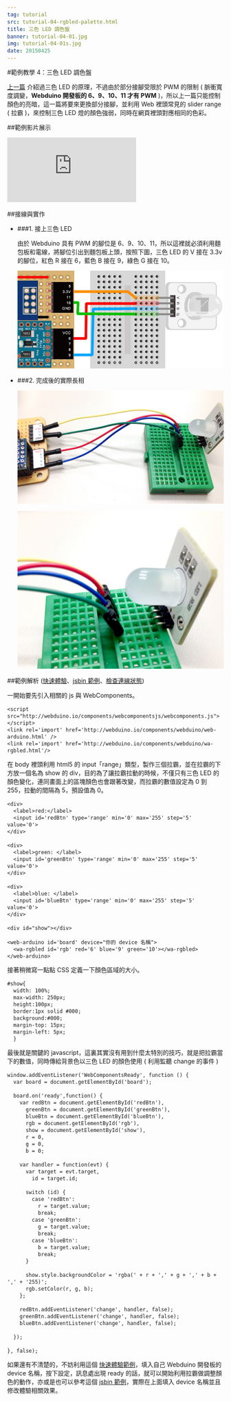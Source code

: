 ```yaml
---
tag: tutorial
src: tutorial-04-rgbled-palette.html
title: 三色 LED 調色盤
banner: tutorial-04-01.jpg
img: tutorial-04-01s.jpg
date: 20150425
---
```


<!-- @@master  = ../../_layout.html-->

<!-- @@block  =  meta-->

<title>範例教學 4：三色 LED 調色盤 :::: Webduino = Web × Arduino</title>

<meta name="description" content="這一篇 Webduino 的範例，將要來更換部分接腳，並利用 Web 裡頭常見的 slider range ( 拉霸 )，來控制三色 LED 燈的顏色強弱，同時在網頁裡頭對應相同的色彩。">

<meta itemprop="description" content="這一篇 Webduino 的範例，將要來更換部分接腳，並利用 Web 裡頭常見的 slider range ( 拉霸 )，來控制三色 LED 燈的顏色強弱，同時在網頁裡頭對應相同的色彩。">

<meta property="og:description" content="這一篇 Webduino 的範例，將要來更換部分接腳，並利用 Web 裡頭常見的 slider range ( 拉霸 )，來控制三色 LED 燈的顏色強弱，同時在網頁裡頭對應相同的色彩。">

<meta property="og:title" content="範例教學 4：三色 LED 調色盤" >

<meta property="og:url" content="http://webduino.io/tutorials/tutorial-04-rgbled-palette.html">

<meta property="og:image" content="http://webduino.io/img/tutorials/tutorial-04-01s.jpg">

<meta itemprop="image" content="http://webduino.io/img/tutorials/tutorial-04-01s.jpg">

<include src="../_include-tutorials.html"></include>

<!-- @@close-->



<!-- @@block  =  tutorials-->
#範例教學 4：三色 LED 調色盤

[上一篇](tutorial-03-rgbled.html) 介紹過三色 LED 的原理，不過由於部分接腳受限於 PWM 的限制 ( 脈衝寬度調變，**Webduino 開發板的 6、9、10、11 才有 PWM** )，所以上一篇只能控制顏色的亮暗，這一篇將要來更換部分接腳，並利用 Web 裡頭常見的 slider range ( 拉霸 )，來控制三色 LED 燈的顏色強弱，同時在網頁裡頭對應相同的色彩。

##範例影片展示

<iframe class="youtube" src="https://www.youtube.com/embed/QdzMDe0hIpQ" frameborder="0" allowfullscreen></iframe>

##接線與實作

- ###1. 接上三色 LED

	由於 Webduino 具有 PWM 的腳位是 6、9、10、11，所以這裡就必須利用麵包板和電線，將腳位引出到麵包板上頭，按照下圖，三色 LED 的 V 接在 3.3v 的腳位，紅色 R 接在 6，藍色 B 接在 9，綠色 G 接在 10。

	![](../img/tutorials/tutorial-04-02.jpg)

- ###2. 完成後的實際長相

	![](../img/tutorials/tutorial-04-03.jpg)

	![](../img/tutorials/tutorial-04-04.jpg)

##範例解析 ([快速體驗](http://webduinoio.github.io/samples/content/rgbled-palette/index.html)、[jsbin 範例](http://jsbin.com/dasufu/5/edit?html,css,js,output)、[檢查連線狀態](http://webduino.io/device.html))

一開始要先引入相關的 js 與 WebComponents。

	<script src="http://webduino.io/components/webcomponentsjs/webcomponents.js"></script>
	<link rel='import' href='http://webduino.io/components/webduino/web-arduino.html' />
	<link rel='import' href='http://webduino.io/components/webduino/wa-rgbled.html'/>

在 body 裡頭利用 html5 的 input「range」類型，製作三個拉霸，並在拉霸的下方放一個名為 show 的 div，目的為了讓拉霸拉動的時候，不僅只有三色 LED 的顏色變化，連同畫面上的區塊顏色也會跟著改變，而拉霸的數值設定為 0 到 255，拉動的間隔為 5，預設值為 0。

	<div>
	  <label>red:</label>
	  <input id='redBtn' type='range' min='0' max='255' step='5' value='0'>
	</div>

	<div>
	  <label>green: </label>
	  <input id='greenBtn' type='range' min='0' max='255' step='5' value='0'>
	</div>

	<div>
	  <label>blue: </label>
	  <input id='blueBtn' type='range' min='0' max='255' step='5' value='0'>
	</div>

	<div id="show"></div>

	<web-arduino id='board' device="你的 device 名稱">
	  <wa-rgbled id='rgb' red='6' blue='9' green='10'></wa-rgbled>
	</web-arduino>

接著稍微寫一點點 CSS 定義一下顏色區域的大小。

	#show{
	  width: 100%;
	  max-width: 250px;
	  height:100px;
	  border:1px solid #000;
	  background:#000;
	  margin-top: 15px;
	  margin-left: 5px;
	  }

最後就是關鍵的 javascript，這裏其實沒有用到什麼太特別的技巧，就是把拉霸當下的數值，同時傳給背景色以三色 LED 的顏色使用 ( 利用監聽 change 的事件 )

	window.addEventListener('WebComponentsReady', function () {
	  var board = document.getElementById('board');

	  board.on('ready',function() {
	    var redBtn = document.getElementById('redBtn'),
	      greenBtn = document.getElementById('greenBtn'),
	      blueBtn = document.getElementById('blueBtn'),
	      rgb = document.getElementById('rgb'),
	      show = document.getElementById('show'),
	      r = 0,
	      g = 0,
	      b = 0;

	    var handler = function(evt) {
	      var target = evt.target,
	        id = target.id;

	      switch (id) {
	        case 'redBtn':
	          r = target.value;
	          break;
	        case 'greenBtn':
	          g = target.value;
	          break;
	        case 'blueBtn':
	          b = target.value;
	          break;
	      }

	      show.style.backgroundColor = 'rgba(' + r + ',' + g + ',' + b + ',' + '255)';
	      rgb.setColor(r, g, b);
	    };

	    redBtn.addEventListener('change', handler, false);
	    greenBtn.addEventListener('change', handler, false);
	    blueBtn.addEventListener('change', handler, false);

	  });

	}, false);

如果還有不清楚的，不妨利用這個 [快速體驗範例](http://webduinoio.github.io/samples/content/rgbled-palette/index.html)，填入自己 Webduino 開發板的 device 名稱，按下設定，訊息處出現 ready 的話，就可以開始利用拉霸做調整顏色的動作，亦或是也可以參考這個 [jsbin 範例](http://jsbin.com/dasufu/5/edit?html,css,js,output)，實際在上面填入 device 名稱並且修改體驗相關效果。


<!-- @@close-->